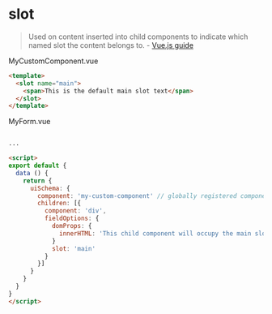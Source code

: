 # slot

> Used on content inserted into child components to indicate which named slot the content belongs to. - [Vue.js guide](https://vuejs.org/v2/api/#slot)

MyCustomComponent.vue

```html
<template>
  <slot name="main">
    <span>This is the default main slot text</span>
  </slot>
</template>
```

MyForm.vue
```html

...

<script>
export default {
  data () {
    return {
      uiSchema: {
        component: 'my-custom-component' // globally registered component
        children: [{
          component: 'div',
          fieldOptions: {
            domProps: {
              innerHTML: 'This child component will occupy the main slot of the parent'
            }
            slot: 'main'
          }
        }]
      }
    }
  }
}
</script>
```

